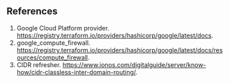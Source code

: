 ## References
1. Google Cloud Platform provider. https://registry.terraform.io/providers/hashicorp/google/latest/docs.
1. google_compute_firewall. https://registry.terraform.io/providers/hashicorp/google/latest/docs/resources/compute_firewall.
1. CIDR refresher. https://www.ionos.com/digitalguide/server/know-how/cidr-classless-inter-domain-routing/.
